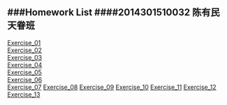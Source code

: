 ###Homework List
####2014301510032 陈有民 天眷班
---

[Exercise_01]()  
[Exercise_02](https://github.com/shuaishuaimin/computationalphysics_N2014301510032/blob/master/EXERCISE_02.md)  
[Exercise_03](https://github.com/shuaishuaimin/computationalphysics_N2014301510032/blob/master/EXERCISE_03.md)  
[Exercise_04](https://github.com/shuaishuaimin/computationalphysics_N2014301510032/blob/master/EXERCISE_04.md)<br/>
[Exercise_05]()  
[Exercise_06](https://github.com/shuaishuaimin/computationalphysics_N2014301510032/blob/master/EXERCISE_06.md)  
[Exercise_07](https://github.com/shuaishuaimin/computationalphysics_N2014301510032/blob/master/EXERCISE_07.md) 
[Exercise_08]()
[Exercise_09]()
[Exercise_10]()
[Exercise_11]()
[Exercise_12]()
[Exercise_13]()
